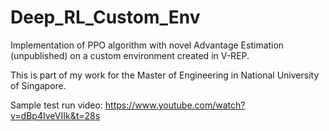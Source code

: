 # Deep_RL_Custom_Env

Implementation of PPO algorithm with novel Advantage Estimation (unpublished) on a custom environment created in V-REP.

This is part of my work for the Master of Engineering in National University of Singapore.

Sample test run  video: https://www.youtube.com/watch?v=dBp4IveVIIk&t=28s 

